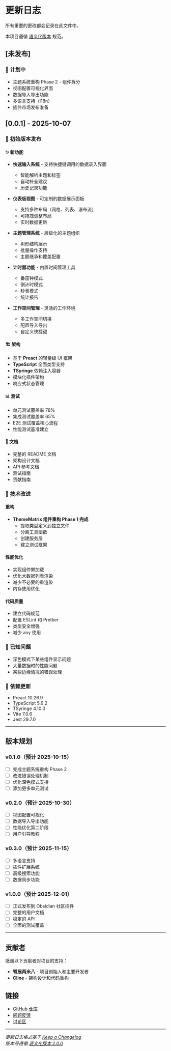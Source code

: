 # 更新日志

所有重要的更改都会记录在此文件中。

本项目遵循 [语义化版本](https://semver.org/lang/zh-CN/) 规范。

## [未发布]

### 🎯 计划中
- 主题系统重构 Phase 2 - 组件拆分
- 视图配置可视化界面
- 数据导入导出功能
- 多语言支持（i18n）
- 插件市场发布准备

## [0.0.1] - 2025-10-07

### 🎉 初始版本发布

#### ✨ 新功能
- **快速输入系统** - 支持快捷键调用的数据录入界面
  - 智能解析主题和标签
  - 自动补全建议
  - 历史记录功能
  
- **仪表板视图** - 可定制的数据展示面板
  - 支持多种布局（网格、列表、瀑布流）
  - 可拖拽调整布局
  - 实时数据更新
  
- **主题管理系统** - 层级化的主题组织
  - 树形结构展示
  - 批量操作支持
  - 主题继承和覆盖配置
  
- **计时器功能** - 内置时间管理工具
  - 番茄钟模式
  - 倒计时模式
  - 秒表模式
  - 统计报告
  
- **工作空间管理** - 灵活的工作环境
  - 多工作空间切换
  - 配置导入导出
  - 自定义快捷键

#### 🏗️ 架构
- 基于 **Preact** 的轻量级 UI 框架
- **TypeScript** 全面类型支持
- **TSyringe** 依赖注入容器
- 模块化插件架构
- 响应式状态管理

#### 📊 测试
- 单元测试覆盖率 78%
- 集成测试覆盖率 65%
- E2E 测试覆盖核心流程
- 性能测试基准建立

#### 📝 文档
- 完整的 README 文档
- 架构设计文档
- API 参考文档
- 测试指南
- 贡献指南

### 🔧 技术改进

#### 重构
- **ThemeMatrix 组件重构 Phase 1 完成**
  - 提取类型定义到独立文件
  - 分离工具函数
  - 创建服务层
  - 建立测试框架

#### 性能优化
- 实现组件懒加载
- 优化大数据列表渲染
- 减少不必要的重渲染
- 内存使用优化

#### 代码质量
- 建立代码规范
- 配置 ESLint 和 Prettier
- 类型安全增强
- 减少 any 使用

### 🐛 已知问题
- 深色模式下某些组件显示问题
- 大量数据时的性能问题
- 某些边缘情况的错误处理

### 🔄 依赖更新
- Preact 10.26.9
- TypeScript 5.9.2
- TSyringe 4.10.0
- Vite 7.0.6
- Jest 29.7.0

---

## 版本规划

### v0.1.0（预计 2025-10-15）
- [ ] 完成主题系统重构 Phase 2
- [ ] 改进错误处理机制
- [ ] 优化深色模式支持
- [ ] 添加更多单元测试

### v0.2.0（预计 2025-10-30）
- [ ] 视图配置可视化
- [ ] 数据导入导出功能
- [ ] 性能优化第二阶段
- [ ] 用户引导教程

### v0.3.0（预计 2025-11-15）
- [ ] 多语言支持
- [ ] 插件扩展系统
- [ ] 高级搜索功能
- [ ] 数据同步功能

### v1.0.0（预计 2025-12-01）
- [ ] 正式发布到 Obsidian 社区插件
- [ ] 完整的用户文档
- [ ] 稳定的 API
- [ ] 全面的测试覆盖

---

## 贡献者

感谢以下贡献者对项目的支持：

- **臂展两米八** - 项目创始人和主要开发者
- **Cline** - 架构设计和代码重构

## 链接

- [GitHub 仓库](https://github.com/jiangjiang3788/obsidian-sample-plugin-master)
- [问题反馈](https://github.com/jiangjiang3788/obsidian-sample-plugin-master/issues)
- [讨论区](https://github.com/jiangjiang3788/obsidian-sample-plugin-master/discussions)

---

*更新日志格式基于 [Keep a Changelog](https://keepachangelog.com/zh-CN/1.0.0/)*  
*版本号遵循 [语义化版本 2.0.0](https://semver.org/lang/zh-CN/)*
